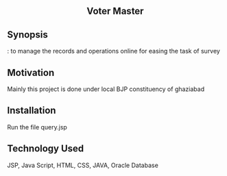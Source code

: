 
<center><h2>Voter Master</h2></center>
<h2>Synopsis</h2>: 
to manage the records and operations online for easing the task of survey

<h2>Motivation</h2>
Mainly this project is done under local BJP constituency of ghaziabad 

<h2>Installation</h2>
Run the file query.jsp

<H2>Technology Used</h2>
JSP, Java Script, HTML, CSS, JAVA, Oracle Database

